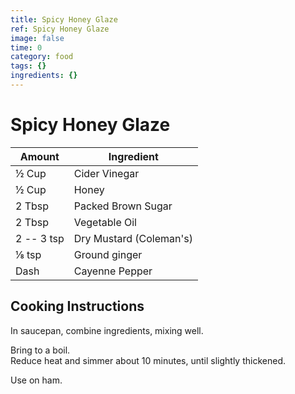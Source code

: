 ```yaml
---
title: Spicy Honey Glaze
ref: Spicy Honey Glaze
image: false
time: 0
category: food
tags: {}
ingredients: {}
---
```

# Spicy Honey Glaze  
  
|Amount|Ingredient|  
|----|----|  
½ Cup | Cider Vinegar  
½ Cup | Honey  
2 Tbsp | Packed Brown Sugar  
2 Tbsp | Vegetable Oil  
2 -- 3 tsp | Dry Mustard (Coleman's)  
⅛ tsp | Ground ginger  
Dash | Cayenne Pepper  
  
## Cooking Instructions  
In saucepan, combine ingredients, mixing well.  
  
Bring to a boil.  
Reduce heat and simmer about 10 minutes, until slightly thickened.  
  
Use on ham.  
  